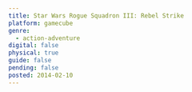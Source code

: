 ```yaml
---
title: Star Wars Rogue Squadron III: Rebel Strike
platform: gamecube
genre:
  - action-adventure
digital: false
physical: true
guide: false
pending: false
posted: 2014-02-10
---
```


